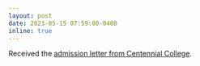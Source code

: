 ```yaml
---
layout: post
date: 2023-05-15 07:59:00-0400
inline: true
---
```

<!-- A simple inline announcement with Markdown emoji! :sparkles: :smile: -->
Received the [admission letter from Centennial College](https://www.centennialcollege.ca/programs-courses/full-time/artificial-intelligence-fast-track).